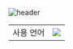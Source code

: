 ![header](https://capsule-render.vercel.app/api?type=venom&color=auto&height=300&section=header&text=HosungJoo%20GitHub!&fontSize=90&animation=twinkling)

<table>
  <tr>
    <td>사용 언어</td>
    <td><img src="https://img.shields.io/badge/C++-00599C?style=flat&logo=C%2B%2B&logoColor=white" /></td>
  </tr>
</table>
